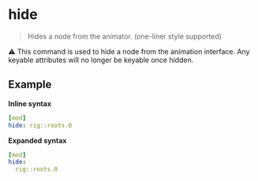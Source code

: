 # hide

> Hides a node from the animator. (one-liner style supported)

⚠️ This command is used to hide a node from the animation interface. Any keyable attributes will no longer be keyable once hidden.

## Example

**Inline syntax**
```yml
[mod]
hide: rig::roots.0
```

**Expanded syntax**
```yml
[mod]
hide:
  rig::roots.0
```
